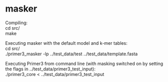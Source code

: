 # masker

Compiling:  
cd src/  
make  

Executing masker with the default model and k-mer tables:  
cd src/  
./primer3_masker -lp ../test_data/test ../test_data/template.fasta  

Executing Primer3 from command line (with masking switched on by setting the flags in ../test_data/primer3_test_input):  
./primer3_core < ../test_data/primer3_test_input  
